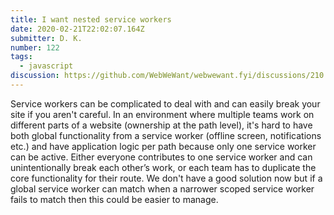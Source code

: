```yaml
---
title: I want nested service workers
date: 2020-02-21T22:02:07.164Z
submitter: D. K.
number: 122
tags:
  - javascript
discussion: https://github.com/WebWeWant/webwewant.fyi/discussions/210
---
```

Service workers can be complicated to deal with and can easily break your site if you aren't careful. In an environment where multiple teams work on different parts of a website (ownership at the path level), it's hard to have both global functionality from a service worker (offline screen, notifications etc.) and have application logic per path because only one service worker can be active. Either everyone contributes to one service worker and can unintentionally break each other’s work, or each team has to duplicate the core functionality for their route. We don't have a good solution now but if a global service worker can match when a narrower scoped service worker fails to match then this could be easier to manage.
